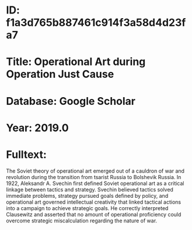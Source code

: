 # ID: f1a3d765b887461c914f3a58d4d23fa7
# Title: Operational Art during Operation Just Cause
# Database: Google Scholar
# Year: 2019.0
# Fulltext:
The Soviet theory of operational art emerged out of a cauldron of war and revolution during the transition from tsarist Russia to Bolshevik Russia.
In 1922, Aleksandr A. Svechin first defined Soviet operational art as a critical linkage between tactics and strategy.
Svechin believed tactics solved immediate problems, strategy pursued goals defined by policy, and operational art governed intellectual creativity that linked tactical actions into a campaign to achieve strategic goals.
He correctly interpreted Clausewitz and asserted that no amount of operational proficiency could overcome strategic miscalculation regarding the nature of war.